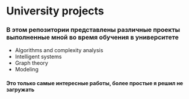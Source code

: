 # University projects

### В этом репозитории представлены различные проекты выполненные мной во время обучения в университете

- Algorithms and complexity analysis
- Intelligent systems
- Graph theory
- Modeling

#### Это только самые интересные работы, более простые я решил не загружать